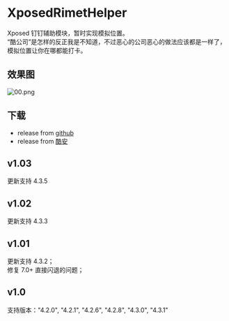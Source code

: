 # XposedRimetHelper
Xposed 钉钉辅助模块，暂时实现模拟位置。  
“酷公司”是怎样的反正我是不知道，不过恶心的公司恶心的做法应该都是一样了，模拟位置让你在哪都能打卡。 
## 效果图
![00.png](https://raw.githubusercontent.com/wuxiaosu/XposedRimetHelper/master/screenshots/00.png)
## 下载
- release from [github](https://github.com/wuxiaosu/XposedRimetHelper/releases) 
- release from [酷安](https://www.coolapk.com/apk/180336) 
## v1.03   
更新支持 4.3.5  
## v1.02   
更新支持 4.3.3  
## v1.01   
更新支持 4.3.2；  
修复 7.0+ 直接闪退的问题；
## v1.0   
支持版本："4.2.0", "4.2.1", "4.2.6", "4.2.8", "4.3.0", "4.3.1"